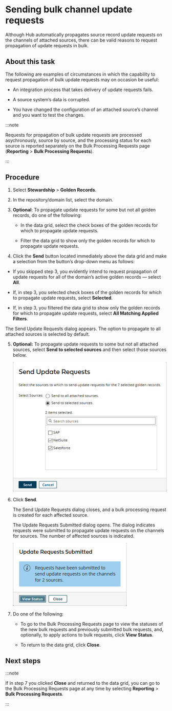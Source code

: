 # Sending bulk channel update requests

<head>
  <meta name="guidename" content="DataHub"/>
  <meta name="context" content="GUID-acd8cf06-9c1a-4242-9832-5d6b96859ef1"/>
</head>


Although Hub automatically propagates source record update requests on the channels of attached sources, there can be valid reasons to request propagation of update requests in bulk.

## About this task

The following are examples of circumstances in which the capability to request propagation of bulk update requests may on occasion be useful:

- An integration process that takes delivery of update requests fails.

- A source system’s data is corrupted.

- You have changed the configuration of an attached source’s channel and you want to test the changes.


:::note

Requests for propagation of bulk update requests are processed asychronously, source by source, and the processing status for each source is reported separately on the Bulk Processing Requests page \(**Reporting** \> **Bulk Processing Requests**\).

:::

## Procedure

1. Select **Stewardship** > **Golden Records**.
   
2. In the repository/domain list, select the domain.
   
3. **Optional**: To propagate update requests for some but not all golden records, do one of the following:
   - In the data grid, select the check boxes of the golden records for which to propagate update requests.

   - Filter the data grid to show only the golden records for which to propagate update requests.

4. Click the **Send** button located immediately above the data grid and make a selection from the button’s drop-down menu as follows:
   
  - If you skipped step 3, you evidently intend to request propagation of update requests for all of the domain’s active golden records — select **All**.

   - If, in step 3, you selected check boxes of the golden records for which to propagate update requests, select **Selected**.

   - If, in step 3, you filtered the data grid to show only the golden records for which to propagate update requests, select **All Matching Applied Filters**.
   
The Send Update Requests dialog appears. The option to propagate to all attached sources is selected by default.

5. **Optional:** To propagate update requests to some but not all attached sources, select **Send to selected sources** and then select those sources below.

    ![Requesting bulk channel update requests](../Images/Stewardship/img-hub-send_update_requests_a42c3a11-15bd-4d6e-9aed-3609f76c436e.jpg)

6.  Click **Send**.

    The Send Update Requests dialog closes, and a bulk processing request is created for each affected source.

    The Update Requests Submitted dialog opens. The dialog indicates requests were submitted to propagate update requests on the channels for sources. The number of affected sources is indicated.

    ![Navigation options upon requesting bulk channel update requests are in the Update Requests Submitted dialog](../Images/Stewardship/img-hub-update_requests_submitted_99deda3a-b4a5-4985-b83c-9263c147bb94.jpg)

3.  Do one of the following:

    -   To go to the Bulk Processing Requests page to view the statuses of the new bulk requests and previously submitted bulk requests, and, optionally, to apply actions to bulk requests, click **View Status**.

    -   To return to the data grid, click **Close**.

## Next steps

:::note

If in step 7 you clicked **Close** and returned to the data grid, you can go to the Bulk Processing Requests page at any time by selecting **Reporting** \> **Bulk Processing Requests**.

:::